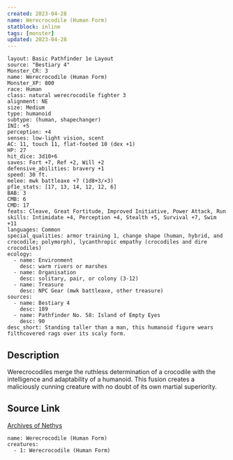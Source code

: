 ```yaml
---
created: 2023-04-28
name: Werecrocodile (Human Form)
statblock: inline
tags: [monster]
updated: 2023-04-28
---
```

```statblock
layout: Basic Pathfinder 1e Layout
source: "Bestiary 4"
Monster_CR: 3
name: Werecrocodile (Human Form)
Monster_XP: 800
race: Human
class: natural werecrocodile fighter 3
alignment: NE
size: Medium
type: humanoid
subtype: (human, shapechanger)
INI: +5
perception: +4
senses: low-light vision, scent
AC: 11, touch 11, flat-footed 10 (dex +1)
HP: 27
hit_dice: 3d10+6
saves: Fort +7, Ref +2, Will +2
defensive_abilities: bravery +1
speed: 30 ft.
melee: mwk battleaxe +7 (1d8+3/×3)
pf1e_stats: [17, 13, 14, 12, 12, 6]
BAB: 3
CMB: 6
CMD: 17
feats: Cleave, Great Fortitude, Improved Initiative, Power Attack, Run
skills: Intimidate +4, Perception +4, Stealth +5, Survival +7, Swim +11
languages: Common
special_qualities: armor training 1, change shape (human, hybrid, and crocodile; polymorph), lycanthropic empathy (crocodiles and dire crocodiles)
ecology:
  - name: Environment
    desc: warm rivers or marshes
  - name: Organisation
    desc: solitary, pair, or colony (3-12)
  - name: Treasure
    desc: NPC Gear (mwk battleaxe, other treasure)
sources:
  - name: Bestiary 4
    desc: 189
  - name: Pathfinder No. 58: Island of Empty Eyes
    desc: 90
desc_short: Standing taller than a man, this humanoid figure wears filthcovered rags over its scaly form.
```
## Description
Werecrocodiles merge the ruthless determination of a crocodile with the intelligence and adaptability of a humanoid. This fusion creates a maliciously cunning creature with no doubt of its own martial superiority.
## Source Link
[Archives of Nethys](https://aonprd.com/MonsterDisplay.aspx?ItemName=Werecrocodile%20(Human%20Form))
```encounter-table
name: Werecrocodile (Human Form)
creatures:
  - 1: Werecrocodile (Human Form)
```
